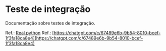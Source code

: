 # Teste de integração

Documentação sobre testes de integração.

Ref.: [Real python](https://realpython.com/python-testing/)
Ref.: [https://chatgpt.com/c/67489e6b-9b54-8010-bcef-1f3fa18ca8e4](https://chatgpt.com/c/67489e6b-9b54-8010-bcef-1f3fa18ca8e4)
